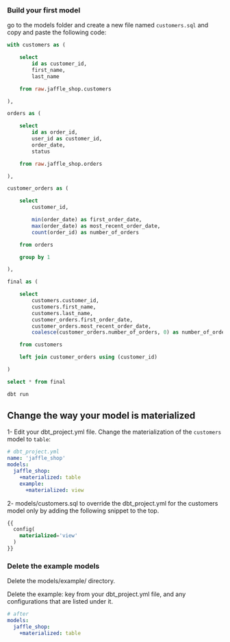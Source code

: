 ### Build your first model

go to the models folder and create a new file named `customers.sql` and copy and paste the following code:
```sql
with customers as (

    select
        id as customer_id,
        first_name,
        last_name

    from raw.jaffle_shop.customers

),

orders as (

    select
        id as order_id,
        user_id as customer_id,
        order_date,
        status

    from raw.jaffle_shop.orders

),

customer_orders as (

    select
        customer_id,

        min(order_date) as first_order_date,
        max(order_date) as most_recent_order_date,
        count(order_id) as number_of_orders

    from orders

    group by 1

),

final as (

    select
        customers.customer_id,
        customers.first_name,
        customers.last_name,
        customer_orders.first_order_date,
        customer_orders.most_recent_order_date,
        coalesce(customer_orders.number_of_orders, 0) as number_of_orders

    from customers

    left join customer_orders using (customer_id)

)

select * from final
```

```bash
dbt run
```

## Change the way your model is materialized

1- Edit your dbt_project.yml file. Change the materialization of the `customers` model to `table`:

```yaml
# dbt_project.yml
name: 'jaffle_shop'
models:
  jaffle_shop:
    +materialized: table
    example:
      +materialized: view
```

2- models/customers.sql to override the dbt_project.yml for the customers model only by adding the following snippet to the top.

```sql
{{
  config(
    materialized='view'
  )
}}
```

### Delete the example models
Delete the models/example/ directory.

Delete the example: key from your dbt_project.yml file, and any configurations that are listed under it.
```yaml
# after
models:
  jaffle_shop:
    +materialized: table
```